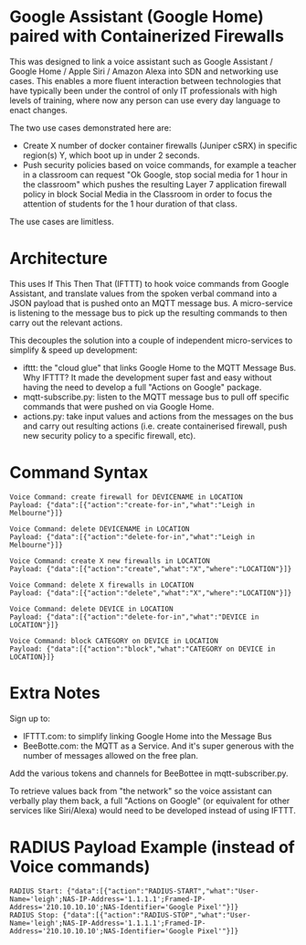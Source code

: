 # Google Assistant (Google Home) paired with Containerized Firewalls

This was designed to link a voice assistant such as Google Assistant / Google Home / Apple Siri / Amazon Alexa into SDN and networking use cases. This enables a more fluent interaction between technologies that have typically been under the control of only IT professionals  with high levels of training, where now any person can use every day language to enact changes.

The two use cases demonstrated here are:
- Create X number of docker container firewalls (Juniper cSRX) in specific region(s) Y, which boot up in under 2 seconds.
- Push security policies based on voice commands, for example a teacher in a classroom can request "Ok Google, stop social media for 1 hour in the classroom" which pushes the resulting Layer 7 application firewall policy in block Social Media in the Classroom in order to focus the attention of students for the 1 hour duration of that class. 

The use cases are limitless. 

# Architecture 

This uses If This Then That (IFTTT) to hook voice commands from Google Assistant, and translate values from the spoken verbal command into a JSON payload that is pushed onto an MQTT message bus. A micro-service is listening to the message bus to pick up the resulting commands to then carry out the relevant actions. 

This decouples the solution into a couple of independent micro-services to simplify & speed up development:
- ifttt: the "cloud glue" that links Google Home to the MQTT Message Bus. Why IFTTT? It made the development super fast and easy without having the need to develop a full "Actions on Google" package. 
- mqtt-subscribe.py: listen to the MQTT message bus to pull off specific commands that were pushed on via Google Home.
- actions.py: take input values and actions from the messages on the bus and carry out resulting actions (i.e. create containerised firewall, push new security policy to a specific firewall, etc). 

# Command Syntax

	Voice Command: create firewall for DEVICENAME in LOCATION
	Payload: {"data":[{"action":"create-for-in","what":"Leigh in Melbourne"}]}

	Voice Command: delete DEVICENAME in LOCATION
	Payload: {"data":[{"action":"delete-for-in","what":"Leigh in Melbourne"}]}

	Voice Command: create X new firewalls in LOCATION
	Payload: {"data":[{"action":"create","what":"X","where":"LOCATION"}]}

	Voice Command: delete X firewalls in LOCATION
	Payload: {"data":[{"action":"delete","what":"X","where":"LOCATION"}]} 

	Voice Command: delete DEVICE in LOCATION
	Payload: {"data":[{"action":"delete-for-in","what":"DEVICE in LOCATION"}]}

	Voice Command: block CATEGORY on DEVICE in LOCATION
	Payload: {"data":[{"action":"block","what":"CATEGORY on DEVICE in LOCATION}]}


# Extra Notes

Sign up to:
- IFTTT.com: to simplify linking Google Home into the Message Bus
- BeeBotte.com: the MQTT as a Service. And it's super generous with the number of messages allowed on the free plan. 
  
Add the various tokens and channels for BeeBottee in mqtt-subscriber.py. 

To retrieve values back from "the network" so the voice assistant can verbally play them back, a full "Actions on Google" (or equivalent for other services like Siri/Alexa) would need to be developed instead of using IFTTT. 

# RADIUS Payload Example (instead of Voice commands)

	RADIUS Start: {"data":[{"action":"RADIUS-START","what":"User-Name='leigh';NAS-IP-Address='1.1.1.1';Framed-IP-Address='210.10.10.10';NAS-Identifier='Google Pixel'"}]} 
	RADIUS Stop: {"data":[{"action":"RADIUS-STOP","what":"User-Name='leigh';NAS-IP-Address='1.1.1.1';Framed-IP-Address='210.10.10.10';NAS-Identifier='Google Pixel'"}]}
